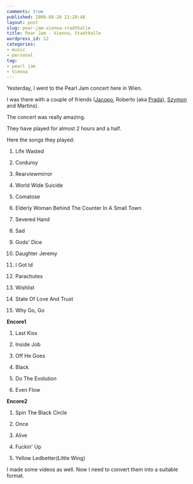 ```yaml
---
comments: true
published: 2006-08-26 21:28:46
layout: post
slug: pear-jam-vienna-stadthalle
title: Pear Jam - Vienna, Stadthalle
wordpress_id: 12
categories:
- music
- personal
tag:
- pearl jam
- Vienna
---
```


Yesterday, I went to the Pearl Jam concert here in Wien.

I was there with a couple of friends ([Jacopo](/images/posts/jacopo.jpg), Roberto (aka [Prada](/images/posts/prada.jpg)), [Szymon](/images/posts/szymon.jpg) and Martins).

The concert was really amazing.

They have played for almost 2 hours and a half.

Here the songs they played:

  1. Life Wasted

  2. Corduroy

  3. Rearviewmirror

  4. World Wide Suicide

  5. Comatose

  6. Elderly Woman Behind The Counter In A Small Town

  7. Severed Hand

  8. Sad

  9. Gods' Dice

  10. Daughter Jeremy

  11. I Got Id

  12. Parachutes

  13. Wishlist

  14. State Of Love And Trust

  15. Why Go, Go

**Encore1**




  1. Last Kiss

  2. Inside Job

  3. Off He Goes

  4. Black

  5. Do The Evolution

  6. Even Flow


**Encore2**




  1. Spin The Black Circle


  2. Once


  3. Alive


  4. Fuckin' Up


  5. Yellow Ledbetter(Little Wing)


I made some videos as well. Now I need to convert them into a suitable format.
